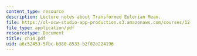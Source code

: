 ```yaml
---
content_type: resource
description: Lecture notes about Transformed Eulerian Mean.
file: https://ol-ocw-studio-app-production.s3.amazonaws.com/courses/12-820-turbulence-in-the-ocean-and-atmosphere-spring-2007/a6c524535fbcb3808533b2f02e224196_ch14.pdf
file_type: application/pdf
resourcetype: Document
title: ch14.pdf
uid: a6c52453-5fbc-b380-8533-b2f02e224196
---
```

